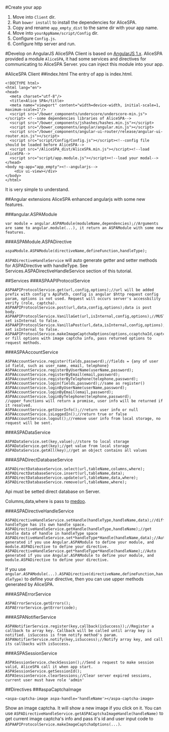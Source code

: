 #Create your app
1. Move into `Client` dir.
2. Run `bower install` to install the dependencies for AliceSPA.
3. Copy and rename `app_empty_dist` to the same dir with your app name.
4. Move into `yourAppName/script/Config` dir.
5. Configure `Config.js`.
7. Configure http server and run.

#Develop on AngularJS
AliceSPA Client is based on [AngularJS 1.x](https://angularjs.org/). AliceSPA provided a module `AliceSPA`, it had some services and directives for communicating to AliceSPA Server. you can inject this module into your app.

#AliceSPA Client
##index.html
The entry of app is index.html.
```
<!DOCTYPE html>
<html lang="en">
<head>
  <meta charset="utf-8"/>
  <title>Alice SPA</title>
  <meta name="viewport" content="width=device-width, initial-scale=1, maximum-scale=1"/>
  <script src="/bower_components/underscore/underscore-min.js"></script> <!--some dependencies libraries of AliceSPA-->
  <script src="/bower_components/jshashes/hashes.min.js"></script>
  <script src="/bower_components/angular/angular.min.js"></script>
  <script src="/bower_components/angular-ui-router/release/angular-ui-router.min.js"></script>
  <script src="script/Config/Config.js"></script><!--config file should be loaded before AliceSPA-->
  <script src="/AliceSPA_dist/AliceSPA.min.js"></script><!--load AliceSPA-->
  <script src="script/app.module.js"></script><!--load your modal-->
</head>
<body ng-app="app_empty"><!--angularjs-->
    <div ui-view></div>
</body>
</html>
```
It is very simple to understand.

##Angular extensions
AliceSPA enhanced angularjs with some new features.

###angular.ASPAModule
```
var module = angular.ASPAModule(moduleName,dependencies);//Arguments are same to angular.module(...), it return an ASPAModule with some new features.
```
###ASPAModule.ASPADirective
```
aspaModule.ASPAModule(directiveName,defineFunction,handleType);
```
`ASPADirectiveHandleService` will auto generate getter and setter methods for ASPADirective with handleType. See Services.ASPADirectiveHandleService section of this tutorial.

##Services
###ASPAAPIProtocolService
```
ASPAAPIProtocolService.get(url,config,options);//url will be added prefix with config's ApiPath, config is angular $http request config param, options is not used. Request will occurs server's accessbility verify (role, captcha).
ASPAAPIProtocolService.post(url,data,config,options);data is post body.
ASPAAPIProtocolService.VanillaGet(url,isInternal,config,options);//MUST set isInternal to false.
ASPAAPIProtocolService.VanillaPost(url,data,isInternal,config,options);//MUST set isInternal to false.
ASPAAPIProtocolService.makeImageCaptchaOptions(options,ccaptchaId,captchaCode);//generate or fill options with image captcha info, pass returned options to request methods.
```

###ASPAAccountService
```
ASPAAccountService.register(fields,password);//fields = {any of user id field, such as user_name, email, telephone}
ASPAAccountService.registerByUserName(userName,password);
ASPAAccountService.registerByEmail(email,password);
ASPAAccountService.registerByTelephone(telephone,password);
ASPAAccountService.login(fields,password);//same as register()
ASPAAccountService.loginByUserName(userName,password);
ASPAAccountService.loginByEmail(email,password);
ASPAAccountService.loginByTelephone(telephone,password);
//upper functions will return a promise, user info will be returned if it resolved.
ASPAAccountService.getUserInfo();//return user info or null
ASPAAccountService.isLoggedIn();//return true or false
ASPAAccountService.logout();//remove user info from local storage, no request will be sent.
```
###ASPADataService
```
ASPADataService.set(key,value);//store to local storage
ASPADataService.get(key);//get value from local storage
ASPADataService.getAll(key);//get an object contains all values
```
###ASPADirectDatabaseService
```
ASPADirectDatabaseService.select(url,tableName,columns,where);
ASPADirectDatabaseService.insert(url,tableName,data);
ASPADirectDatabaseService.update(url,tableName,data,where);
ASPADirectDatabaseService.remove(url,tableName,where);
```
Api must be setted direct database on Server.

Columns,data,where is pass to [medoo](http://medoo.in/).

###ASPADirectiveHandleService
```
ASPADirectiveHandleService.setHandle(handleType,handleName,data);//diffrent handleType has its own handle space.
ASPADirectiveHandleService.getHandle(handleType,handleName);//get handle data of handle in handleType space
ASPADirectiveHandleService.set*handleType*Handle(handleName,data);//Auto generated if you use Angular.ASPAModule to define your module, and module.ASPADirective to define your directive.
ASPADirectiveHandleService.get*handleType*Handle(handleName);//Auto generated if you use Angular.ASPAModule to define your module, and module.ASPADirective to define your directive.
```
If you use `angular.ASPAModule(...).ASPADirective(directiveName,defineFunction,handleType)` to define your directive, then you can use upper methods generated by AliceSPA.

###ASPAErrorService
```
ASPAErrorService.getErrors();
ASPAErrorService.getError(code);
```
###ASPANotifierService
```
ASPANotifierService.register(key,callback(isSuccess));//Register a callback to array key. Callback will be called until array key is notified. isSuccess is from notify method's param.
ASPANotifierService.notify(key,isSuccess);//Notify array key, and call its callbacks with isSuccess.
```
###ASPASessionService
```
ASPASessionService.checkSession();//Send a request to make session valid, AliceSPA call it when app start.
ASPASessionService.getSessionId();
ASPASessionService.clearSessions;//Clear server expired sessions, current user must have role 'admin'
```
##Directives
###aspaCaptchaImage
```
<aspa-captcha-image aspa-handle='handleName'></aspa-captcha-image>
```
Show an image captcha. It will show a new image if you click on it. You can use `ASPADirectiveHandleService.getASPACaptchaImageHandle(handleName)` to get current image captcha's info and pass it's id and user input code to  `ASPAAPIProtocolService.makeImageCaptchaOptions(...)`.
